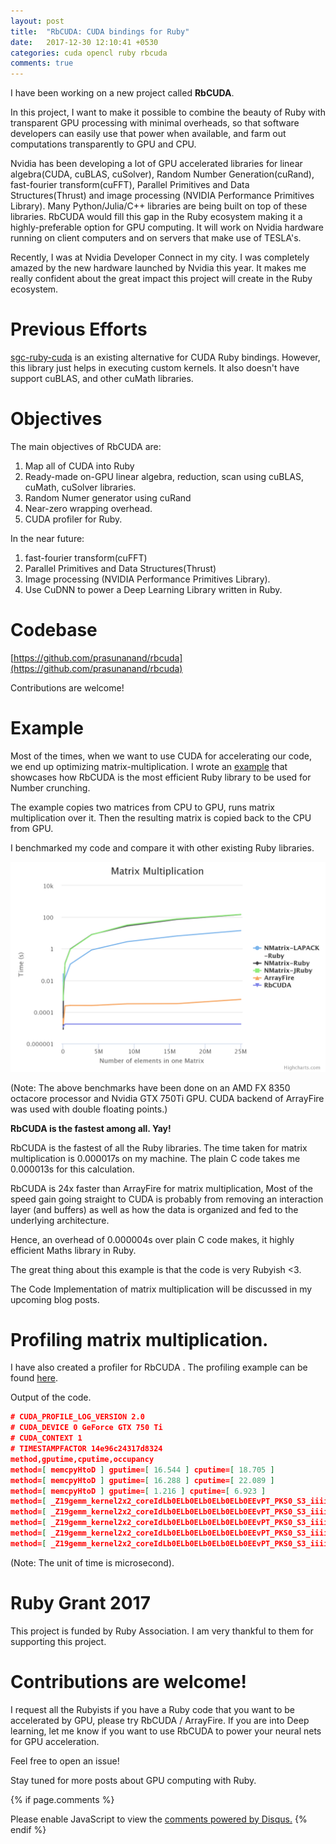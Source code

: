 ```yaml
---
layout: post
title:  "RbCUDA: CUDA bindings for Ruby"
date:   2017-12-30 12:10:41 +0530
categories: cuda opencl ruby rbcuda
comments: true
---
```


I have been working on a new project called **RbCUDA**.

In this project, I want to make it possible to combine the
beauty of Ruby with transparent GPU processing with minimal overheads, so that software developers can easily use
that power when available, and farm out computations transparently to GPU and CPU.

Nvidia has been developing a lot of GPU accelerated libraries for linear algebra(CUDA, cuBLAS, cuSolver), Random Number
Generation(cuRand), fast-fourier transform(cuFFT), Parallel Primitives and Data Structures(Thrust) and image processing
(NVIDIA Performance Primitives Library). Many Python/Julia/C++ libraries are being built on top of these libraries.
RbCUDA would fill this gap in the Ruby ecosystem making it a highly-preferable option for GPU computing.
It will work on Nvidia hardware running on client computers and on servers that make use of TESLA's.

Recently, I was at Nvidia Developer Connect in my city. I was completely amazed by the new hardware launched by Nvidia this year. It
makes me really confident about the great impact this project will create in the Ruby ecosystem.

# Previous Efforts

[sgc-ruby-cuda](https://github.com/xman/sgc-ruby-cuda) is an existing alternative for CUDA Ruby bindings. However, this library just helps in executing custom kernels.
It also doesn't have support cuBLAS, and other cuMath libraries.


# Objectives

The main objectives of RbCUDA are:

1. Map all of CUDA into Ruby
2. Ready-made on-GPU linear algebra, reduction, scan using cuBLAS, cuMath, cuSolver libraries.
3. Random Numer generator using cuRand
4. Near-zero wrapping overhead.
5. CUDA profiler for Ruby.

In the near future:

1. fast-fourier transform(cuFFT)
2. Parallel Primitives and Data Structures(Thrust)
3. Image processing (NVIDIA Performance Primitives Library).
4. Use CuDNN to power a Deep Learning Library written in Ruby.

# Codebase

[https://github.com/prasunanand/rbcuda](https://github.com/prasunanand/rbcuda)

Contributions are welcome!

# Example

Most of the times, when we want to use CUDA for accelerating our code, we end up optimizing matrix-multiplication.
I wrote an [example](https://github.com/prasunanand/rbcuda/blob/master/examples/matmul.rb) that showcases how RbCUDA
is the most efficient Ruby library to be used for Number crunching.

The example copies two matrices from CPU to GPU, runs matrix multiplication over it. Then the resulting matrix is copied
back to the CPU from GPU.

I benchmarked my code and compare it with other existing Ruby libraries.

![rbcuda_gemm](https://github.com/prasunanand/resume/blob/master/img/rbcuda/rbcuda_gemm.png?raw=true "Fig.1. Matrix Multiplication")

(Note: The above benchmarks have been done on an AMD FX 8350 octacore processor and Nvidia GTX 750Ti GPU.
CUDA backend of ArrayFire was used with double floating points.)

**RbCUDA is the fastest among all. Yay!**

RbCUDA is the fastest of all the Ruby libraries. The time taken for matrix multiplication is 0.000017s on my machine. The plain C code
takes me 0.000013s for this calculation.

RbCUDA is 24x faster than ArrayFire for matrix multiplication, Most of the speed gain going straight to CUDA is probably from
removing an interaction layer (and buffers) as well as how the data is organized and fed to the underlying architecture.

Hence, an overhead of 0.000004s over plain C code makes, it highly efficient Maths library in Ruby.

The great thing about this example is that the code is very Rubyish <3.

The Code Implementation of matrix multiplication will be discussed in my upcoming blog posts.


# Profiling matrix multiplication.

I have also created a profiler for RbCUDA . The profiling example can be found [here](https://github.com/prasunanand/rbcuda/blob/master/examples/profiler.rb).

Output of the code.

```json
# CUDA_PROFILE_LOG_VERSION 2.0
# CUDA_DEVICE 0 GeForce GTX 750 Ti
# CUDA_CONTEXT 1
# TIMESTAMPFACTOR 14e96c24317d8324
method,gputime,cputime,occupancy
method=[ memcpyHtoD ] gputime=[ 16.544 ] cputime=[ 18.705 ]
method=[ memcpyHtoD ] gputime=[ 16.288 ] cputime=[ 22.089 ]
method=[ memcpyHtoD ] gputime=[ 1.216 ] cputime=[ 6.923 ]
method=[ _Z19gemm_kernel2x2_coreIdLb0ELb0ELb0ELb0ELb0EEvPT_PKS0_S3_iiiiiiS1_S1_S0_S0_i ] gputime=[ 76.736 ] cputime=[ 11.967 ] occupancy=[ 0.469 ]
method=[ _Z19gemm_kernel2x2_coreIdLb0ELb0ELb0ELb0ELb0EEvPT_PKS0_S3_iiiiiiS1_S1_S0_S0_i ] gputime=[ 73.024 ] cputime=[ 6.485 ] occupancy=[ 0.469 ]
method=[ _Z19gemm_kernel2x2_coreIdLb0ELb0ELb0ELb0ELb0EEvPT_PKS0_S3_iiiiiiS1_S1_S0_S0_i ] gputime=[ 72.928 ] cputime=[ 5.739 ] occupancy=[ 0.469 ]
method=[ _Z19gemm_kernel2x2_coreIdLb0ELb0ELb0ELb0ELb0EEvPT_PKS0_S3_iiiiiiS1_S1_S0_S0_i ] gputime=[ 72.928 ] cputime=[ 5.725 ] occupancy=[ 0.469 ]
method=[ _Z19gemm_kernel2x2_coreIdLb0ELb0ELb0ELb0ELb0EEvPT_PKS0_S3_iiiiiiS1_S1_S0_S0_i ] gputime=[ 72.896 ] cputime=[ 5.701 ] occupancy=[ 0.469 ]
```
(Note: The unit of time is microsecond).



# Ruby Grant 2017

This project is funded by Ruby Association. I am very thankful to them for supporting this project.

# Contributions are welcome!

I request all the Rubyists if you have a Ruby code that you want to be accelerated by GPU, please try RbCUDA / ArrayFire. If you are
into Deep learning, let me know if you want to use RbCUDA to power your neural nets for GPU acceleration.

Feel free to open an issue!

Stay tuned for more posts about GPU computing with Ruby.

{% if page.comments %}
<div id="disqus_thread"></div>
<script>
/**
* RECOMMENDED CONFIGURATION VARIABLES: EDIT AND UNCOMMENT THE SECTION BELOW TO INSERT DYNAMIC VALUES FROM YOUR PLATFORM OR CMS.
* LEARN WHY DEFINING THESE VARIABLES IS IMPORTANT: https://disqus.com/admin/universalcode/#configuration-variables
*/
/*
var disqus_config = function () {
this.page.url = PAGE_URL; // Replace PAGE_URL with your page's canonical URL variable
this.page.identifier = PAGE_IDENTIFIER; // Replace PAGE_IDENTIFIER with your page's unique identifier variable
};
*/
(function() { // DON'T EDIT BELOW THIS LINE
var d = document, s = d.createElement('script');

s.src = '//prasunanandblog.disqus.com/embed.js';

s.setAttribute('data-timestamp', +new Date());
(d.head || d.body).appendChild(s);
})();
</script>
<noscript>Please enable JavaScript to view the <a href="https://disqus.com/?ref_noscript" rel="nofollow">comments powered by Disqus.</a></noscript>
{% endif %}
